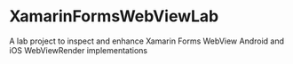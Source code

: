# XamarinFormsWebViewLab
A lab project to inspect and enhance Xamarin Forms WebView Android and iOS WebViewRender implementations
